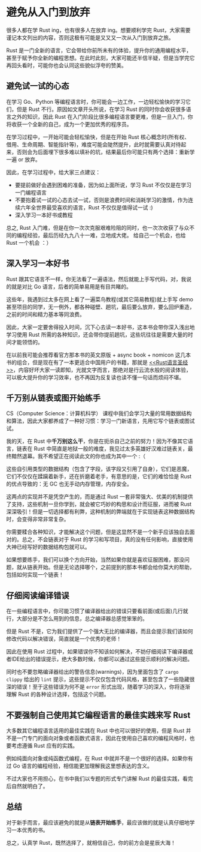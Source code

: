 # 避免从入门到放弃
很多人都在学 Rust ing，也有很多人在放弃 ing。想要顺利学完 Rust，大家需要谨记本文列出的内容，否则这极有可能是又又又一次从入门到放弃之旅。

Rust 是一门全新的语言，它会带给你前所未有的体验，提升你的通用编程水平，甚至于赋予你全新的编程思想。在此时此刻，大家可能还半信半疑，但是当学完它再回头看时，可能你也会认同这些貌似浮夸的赞美。

## 避免试一试的心态
在学习 Go、Python 等编程语言时，你可能会一边工作，一边轻松愉快的学习它们，但是 Rust 不行。原因如文章开头所说，在学习 Rust 的同时你会收获很多语言之外的知识，因此 Rust 在入门阶段比很多编程语言要更难，但是一旦入门，你将收获一个全新的自己，成为一个更加优秀的程序员。

在学习过程中，一开始可能会轻松愉快，但是在开始 Rust 核心概念时(所有权、借用、生命周期、智能指针等)，难度可能会陡然提升，此时就需要认真对待起来，否则会为后面埋下很多难以填补的坑，结果最后你可能只有两个选择：重新学一遍 or 放弃。

因此，在学习过程中，给大家三点建议：
- 要提前做好会遇到困难的准备，因为如上面所说，学习 Rust 不仅仅是在学习一门编程语言
- 不要抱着试一试的心态去试一试，否则是浪费时间和消耗学习的激情，作为连续六年全世界最受喜欢的语言，Rust 不仅仅是值得试一试 :)
- 深入学习一本好书或教程

总之, Rust 入门难，但是在你一次次克服艰难险阻的同时，也一次次收获了与众不同的编程经验，最后历经九九八十一难，立地成大佬。 给自己一个机会，也给 Rust 一个机会 ：）

## 深入学习一本好书
Rust 跟其它语言不一样，你无法看了一遍语法，然后就能上手写代码，对，我说的就是对比 Go 语言，后者的简单易用是有目共睹的。

这些年，我遇到过太多在网上看了一遍菜鸟教程(或其它简易教程)就上手写 demo 甚至项目的同学，无一例外，都各种碰壁、趟坑，最后要么放弃，要么回炉重造，之前的时间和精力基本等同浪费。

因此，大家一定要舍得投入时间，沉下心去读一本好书，这本书会带你深入浅出地学习使用 Rust 所需的各种知识，还会带你提前趟坑，这些坑往往是需要大量的时间才能领悟的。

在以前我可能会推荐看官方那本书的英文原版 + async book + nomicon 这几本书的组合，但是现在有了一本更适合中国用户的书籍，那就是 [<<Rust语言圣经>>](https://github.com/sunface/rust-course)，内容好坏大家一读即知，光就文字而言，那绝对是行云流水般的阅读体验，可以极大提升你的学习效率，也不再因为反复读也读不懂一句话而烦闷不堪。

## 千万别从链表或图开始练手
CS（Computer Science：计算机科学） 课程中我们会学习大量的常用数据结构和算法，因此大家都养成了一种好习惯：学习一门新语言，先用它写个链表或图试试。

我的天，在 Rust 中**千万别这么干**，你是在扼杀自己之前的努力！因为不像其它语言，链表在 Rust 中简直是地狱一般的难度，我见过太多英雄好汉难过链表关，最终黯然退幕。我不希望正在阅读此文的你也成为其中一个 :（ 

这些自引用类型的数据结构（包含了字段，该字段又引用了自身），它们是恶魔，它们不仅仅在蹂躏着新手，还在折磨着老手，有意思的是，它们的难恰恰是 Rust 的优点导致的：无 GC 也无手动内存管理，内存安全。

这两点的实现并不是凭空产生的，而是通过 Rust 一套非常强大、优美的机制提供了支持，这些机制一旦你学到，就会被它巧妙的构思和设计而征服，进而被 Rust 深深吸引！但是一切选择都有利弊，这种机制的弊端就在于实现链表这种数据结构时，会变得非常非常复杂。

你需要糅合各种知识，才能解决这个问题，但是这显然不是一个新手应该独自去面对的。总之，不会链表对于 Rust 的学习和写项目，真的没有任何影响，直接使用大神已经写好的数据结构包就可以。

如果想要练手，我们可以换个方向开始，当然如果你就是喜欢征服困难，那没问题，就从链表开始。但是无论选择哪个，之前提到的那本书都会给你莫大的帮助，包括如何实现一个链表！

## 仔细阅读编译错误
在一些编程语言中，你可能习惯了编译器给出的错误只要看前面(或后面)几行就行，大部分是不怎么用到的信息，总之编译器总感觉笨笨的。

但是 Rust 不是，它为我们提供了一个强大无比的编译器，而且会提示我们该如何修改代码以解决错误，简直就是一个优秀的老师！

因此在使用 Rust 过程中，如果错误你不知该如何解决，不妨仔细阅读下编译器或者IDE给出的错误提示，绝大多数时候，你都可以通过这些提示顺利的解决问题。

同时也不要忽略编译器给出的警告信息(warnings)，因为里面包含了 `cargo clippy` 给出的 `lint` 提示，这些提示不仅仅包含代码风格，甚至包含了一些隐藏很深的错误！至于这些错误为何不是 `error` 形式出现，随着学习的深入，你将逐渐理解 Rust 的各种设计选择，包括这个问题。

## 不要强制自己使用其它编程语言的最佳实践来写 Rust
大多数其它编程语言适用的最佳实践在 Rust 中也可以很好的使用，但是 Rust 并不是一门专门的面向对象或者函数式语言，因此在使用自己喜欢的编程风格时，也要考虑遵循 Rust 应有的实践。

例如纯面向对象或纯函数式编程，在 Rust 中就并不是一个很好的选择。如果你有过 Go 语言的编程经验，相信能更加理解我这里想表达的含义。

不过大家也不用担心，在书中我们以专题的形式专门讲解 Rust 的最佳实践，看完后自然就明白了。



## 总结
对于新手而言，最应该避免的就是从**链表开始练手**，最应该做的就是认真仔细地学习一本优秀的书。

总之，认真学 Rust，既然选择了，就相信自己，你的前方会是星辰大海！

